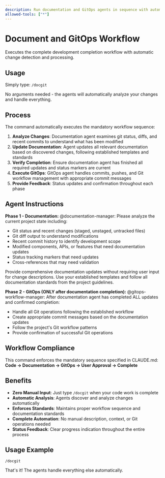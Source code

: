 ```yaml
---
description: Run documentation and GitOps agents in sequence with automatic change detection
allowed-tools: ["*"]
---
```


# Document and GitOps Workflow

Executes the complete development completion workflow with automatic change detection and processing.

## Usage
Simply type: `/docgit`

No arguments needed - the agents will automatically analyze your changes and handle everything.

## Process
The command automatically executes the mandatory workflow sequence:

1. **Analyze Changes**: Documentation agent examines git status, diffs, and recent commits to understand what has been modified
2. **Update Documentation**: Agent updates all relevant documentation based on discovered changes, following established templates and standards
3. **Verify Completion**: Ensure documentation agent has finished all required updates and status markers are current
4. **Execute GitOps**: GitOps agent handles commits, pushes, and Git workflow management with appropriate commit messages
5. **Provide Feedback**: Status updates and confirmation throughout each phase

## Agent Instructions

**Phase 1 - Documentation:**
@documentation-manager: Please analyze the current project state including:
- Git status and recent changes (staged, unstaged, untracked files)
- Git diff output to understand modifications
- Recent commit history to identify development scope
- Modified components, APIs, or features that need documentation updates
- Status tracking markers that need updates
- Cross-references that may need validation

Provide comprehensive documentation updates without requiring user input for change descriptions. Use your established templates and follow all documentation standards from the project guidelines.

**Phase 2 - GitOps (ONLY after documentation completion):**
@gitops-workflow-manager: After documentation agent has completed ALL updates and confirmed completion:
- Handle all Git operations following the established workflow
- Create appropriate commit messages based on the documentation updates
- Follow the project's Git workflow patterns
- Provide confirmation of successful Git operations

## Workflow Compliance
This command enforces the mandatory sequence specified in CLAUDE.md:
**Code → Documentation → GitOps → User Approval → Complete**

## Benefits
- **Zero Manual Input**: Just type `/docgit` when your code work is complete
- **Automatic Analysis**: Agents discover and analyze changes automatically
- **Enforces Standards**: Maintains proper workflow sequence and documentation standards
- **Complete Automation**: No manual description, context, or Git operations needed
- **Status Feedback**: Clear progress indication throughout the entire process

## Usage Example
```
/docgit
```

That's it! The agents handle everything else automatically.